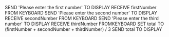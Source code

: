 SEND 'Please enter the first number' TO DISPLAY
RECEIVE firstNumber FROM KEYBOARD
SEND 'Please enter the second number' TO DISPLAY
RECEIVE secondNumber FROM KEYBOARD
SEND 'Please enter the third number' TO DISPLAY
RECEIVE thirdNumber FROMKEYBOARD
SET total TO (firstNumber + secondNumber + thirdNumber) / 3 
SEND total TO DISPLAY
